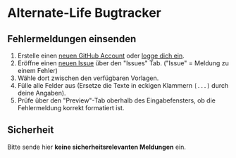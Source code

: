 # Alternate-Life Bugtracker

## Fehlermeldungen einsenden

1. Erstelle einen [neuen GitHub Account](https://github.com/join) oder [logge dich ein](https://github.com/login?return_to=%2FAlternateLife%2FBugs).
2. Eröffne einen [neuen Issue](https://github.com/AlternateLife/Bugs/issues/new/choose) über den "Issues" Tab. ("Issue" = Meldung zu einem Fehler)
3. Wähle dort zwischen den verfügbaren Vorlagen.
4. Fülle alle Felder aus (Ersetze die Texte in eckigen Klammern `[...]` durch deine Angaben).
5. Prüfe über den "Preview"-Tab oberhalb des Eingabefensters, ob die Fehlermeldung korrekt formatiert ist.

## Sicherheit

Bitte sende hier **keine sicherheitsrelevanten Meldungen** ein.
